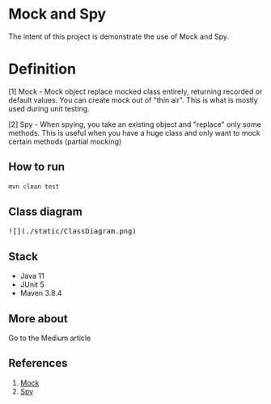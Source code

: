 # Mock and Spy
The intent of this project is demonstrate the use of Mock and Spy.

# Definition 
[1] Mock - Mock object replace mocked class entirely, returning recorded or default values. You can create mock out of "thin air". This is what is mostly used during unit testing.

[2] Spy - When spying, you take an existing object and "replace" only some methods. This is useful when you have a huge class and only want to mock certain methods (partial mocking)

## How to run
```bash
mvn clean test
```

## Class diagram
<kbd>
![](./static/ClassDiagram.png)  
</kbd>

## Stack
* Java 11
* JUnit 5
* Maven 3.8.4
## More about
Go to the Medium article

## References
1. [Mock](https://stackoverflow.com/questions/12827580/mocking-vs-spying-in-mocking-frameworks)
2. [Spy](https://stackoverflow.com/questions/12827580/mocking-vs-spying-in-mocking-frameworks)